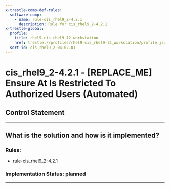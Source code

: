 ```yaml
---
x-trestle-comp-def-rules:
  software-comp:
    - name: rule-cis_rhel9_2-4.2.1
      description: Rule for cis_rhel9_2-4.2.1
x-trestle-global:
  profile:
    title: rhel9-cis_rhel9-l2_workstation
    href: trestle://profiles/rhel9-cis_rhel9-l2_workstation/profile.json
  sort-id: cis_rhel9_2-04.02.01
---
```


# cis_rhel9_2-4.2.1 - \[REPLACE_ME\] Ensure At Is Restricted To Authorized Users (Automated)

## Control Statement

______________________________________________________________________

## What is the solution and how is it implemented?

<!-- For implementation status enter one of: implemented, partial, planned, alternative, not-applicable -->

<!-- Note that the list of rules under ### Rules: is read-only and changes will not be captured after assembly to JSON -->

<!-- Add control implementation description here for control: cis_rhel9_2-4.2.1 -->

### Rules:

  - rule-cis_rhel9_2-4.2.1

### Implementation Status: planned

______________________________________________________________________
